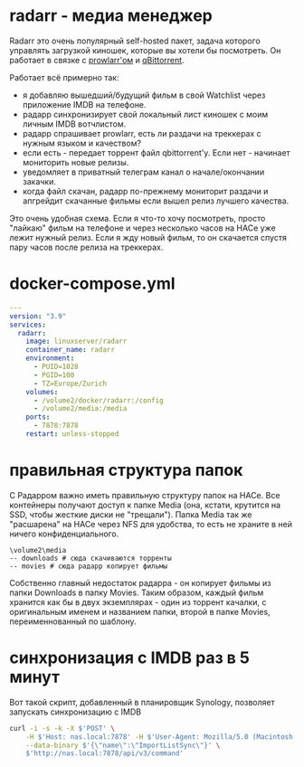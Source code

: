 # radarr - медиа менеджер

Radarr это очень популярный self-hosted пакет, задача которого управлять загрузкой киношек, которые вы хотели бы посмотреть. Он работает в связке с [prowlarr'ом](https://github.com/ageev/SmartHome/tree/master/docker/prowlarr) и [qBittorrent](https://github.com/ageev/SmartHome/tree/master/docker/qBittorrent).

Работает всё примерно так:
- я добавляю вышедший/будущий фильм в свой Watchlist через приложение IMDB на телефоне.
- радарр синхронизирует свой локальный лист киношек с моим личным IMDB вотчлистом.
- радарр спрашивает prowlarr, есть ли раздачи на треккерах с нужным языком и качеством?
- если есть - передает торрент файл qbittorrent'у. Если нет - начинает мониторить новые релизы.
- уведомляет в приватный телеграм канал о начале/окончании закачки.
- когда файл скачан, радарр по-прежнему мониторит раздачи и апгрейдит скачанные фильмы если вышел релиз лучшего качества.

Это очень удобная схема. Если я что-то хочу посмотреть, просто "лайкаю" фильм на телефоне и через несколько часов на НАСе уже лежит нужный релиз. Если я жду новый фильм, то он скачается спустя пару часов после релиза на треккерах. 

# docker-compose.yml
```yml
---
version: "3.9"
services:
  radarr:
    image: linuxserver/radarr
    container_name: radarr
    environment:
      - PUID=1028
      - PGID=100
      - TZ=Europe/Zurich
    volumes:
      - /volume2/docker/radarr:/config
      - /volume2/media:/media
    ports:
      - 7878:7878
    restart: unless-stopped
```

# правильная структура папок
С Радарром важно иметь правильную структуру папок на НАСе. Все контейнеры получают доступ к папке Media (она, кстати, крутится на SSD, чтобы жесткие диски не "трещали"). Папка Media так же "расшарена" на НАСе через NFS для удобства, то есть не храните в ней ничего конфиденциального. 
```
\volume2\media
-- downloads # сюда скачиваются торренты 
-- movies # cюда радарр копирует фильмы
```

Собственно главный недостаток радарра - он копирует фильмы из папки Downloads в папку Movies. Таким образом, каждый фильм хранится как бы в двух экземплярах - один из торрент качалки, с оригинальным именем и названием папки, второй в папке Movies, переименнованный по шаблону. 

# синхронизация с IMDB раз в 5 минут

Вот такой скрипт, добавленный в планировщик Synology, позволяет запускать синхронизацию с IMDB

```bash
curl -i -s -k -X $'POST' \
    -H $'Host: nas.local:7878' -H $'User-Agent: Mozilla/5.0 (Macintosh; Intel Mac OS X 10.15; rv:97.0) Gecko/20100101 Firefox/97.0' -H $'Accept: application/json, text/javascript, */*; q=0.01' -H $'Accept-Language: en-US,en;q=0.5' -H $'Accept-Encoding: gzip, deflate' -H $'Content-Type: application/json' -H $'X-Api-Key: <YOUR_SECRET_TOKEN_HERE!!!!' -H $'X-Requested-With: XMLHttpRequest' -H $'Content-Length: 25' -H $'Origin: http://ds.local:7878' -H $'DNT: 1' -H $'Connection: close' -H $'Referer: http://ds.local:7878/system/tasks' \
    --data-binary $'{\"name\":\"ImportListSync\"}' \
    $'http://nas.local:7878/api/v3/command'
```
